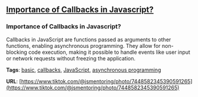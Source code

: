 ## [Importance of Callbacks in Javascript?](#importance-of-callbacks-in-javascript)

### Importance of Callbacks in Javascript?

Callbacks in JavaScript are functions passed as arguments to other functions, enabling asynchronous programming. They allow for non-blocking code execution, making it possible to handle events like user input or network requests without freezing the application.

**Tags**: [basic](./level/basic), [callbacks](./theme/callbacks), [JavaScript](./theme/javascript), [asynchronous programming](./theme/asynchronous_programming)

**URL**: [https://www.tiktok.com/@jsmentoring/photo/7448582345390591265](https://www.tiktok.com/@jsmentoring/photo/7448582345390591265)
